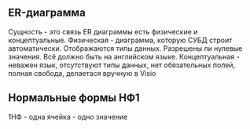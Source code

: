 ## ER-диаграмма
Сущность - это связь
ER диаграммы есть физические и концептуальные. Физическая - диаграмма, которую СУБД строит автоматически. Отображаются типы данных. Разрешены ли нулевые значения. Всё должно быть на английском языке.
Концептуальная - неважен язык, отсутствуют типы данных, нет обязательных полей, полная свобода, делаетася вручную в Visio
## Нормальные формы НФ1
1НФ - одна ячейка - одно значение 



